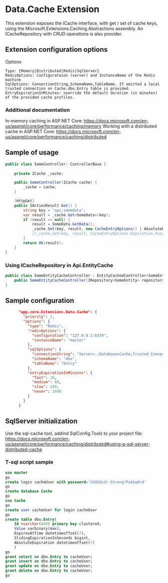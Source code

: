 # Data.Cache Extension

 This extension exposes the ICache interface, with get / set of cache keys, using the Microsoft.Extensions.Caching.Abstractions assembly.
 An ICacheRepository with CRUD operations is also provider.

## Extension configuration options

Options

    Type: {Memory|Distributed|Redis|SqlServer} 
    RedisOptions: Configurataion (server) and InstanceName of the Redis machine
    SqlOptions: ConnectionString,SchemaName,TableName. If omitted a local trusted connection on Cache.dbo.Entry table is provided.
    EntryExpirationInMinutes: override the default duration (in minutes) of the provided cache profiles. 

### Additional documentation
  In-memory caching in ASP.NET Core: https://docs.microsoft.com/en-us/aspnet/core/performance/caching/memory
  Working with a distributed cache in ASP.NET Core: https://docs.microsoft.com/en-us/aspnet/core/performance/caching/distributed

## Sample of usage

```csharp
public class SomeController: ControllerBase {
    
    private ICache _cache;

    public SomeController(ICache cache) {
        _cache = cache;
    }

    [HttpGet]
    public IActionResult Get() {
        string key = "api:somedata";
        var result = _cache.Get<SomeData>(key);
        if (result == null) {
            result = SomeData.GetData();
            _cache.Set(key, result, new CacheEntryOptions() { AbsoluteExpirationRelativeToNow = TimeSpan.FromHours(1)});
            //_cache.Set(key, result, CacheEntryOptions.Expiration.Fast); //use a default profile
        }
        return Ok(result);
    }
}
```
###  Using ICacheRepository in Api.EntityCache

```csharp
public class SomeEntityCacheController : EntityCachedController<SomeEntity> {
    public SomeEntityCacheController(IRepository<SomeEntity> repository, ICacheRepository<SomeEntity> cachedRepository) : base(repository, cachedRepository) { }
}
```

## Sample configuration

```json
      "app.core.Extensions.Data.Cache": {
        "priority": 3,
        "options": {
          "type": "Redis",
          "redisOptions": {
            "configuration": "127.0.0.1:6379",
            "instanceName": "master"
          },
          "sqlOptions": {
            "connectionString": "Server=.;Database=Cache;Trusted_Connection=True;",
            "schemaName": "dbo",
            "tableName": "Entry"
          },
          "entryExpirationInMinutes": {
            "fast": 10,
            "medium": 60,
            "slow": 240,
            "never": 1440
          }
        }
      }
```

## SqlServer initialization

  Use the sql-cache tool, addind SqlConfig.Tools to your project file: https://docs.microsoft.com/en-us/aspnet/core/performance/caching/distributed#using-a-sql-server-distributed-cache  

### T-sql script sample
```sql
use master
go
create login cacheUser with password='C4$hUs3r-Strong!Pa$$w0rd'
go
create database Cache
go
use Cache
go
create user cacheUser for login cacheUser
go
create table dbo.Entry(
    Id nvarchar(449) primary key clustered,
    Value varbinary(max),
    ExpiresAtTime datetimeoffset(7),
    SlidingExpirationInSeconds bigint,
    AbsoluteExpiration datetimeoffset(7)
    )
go
grant select on dbo.Entry to cacheUser; 
grant insert on dbo.Entry to cacheUser; 
grant update on dbo.Entry to cacheUser; 
grant delete on dbo.Entry to cacheUser; 
go
```
